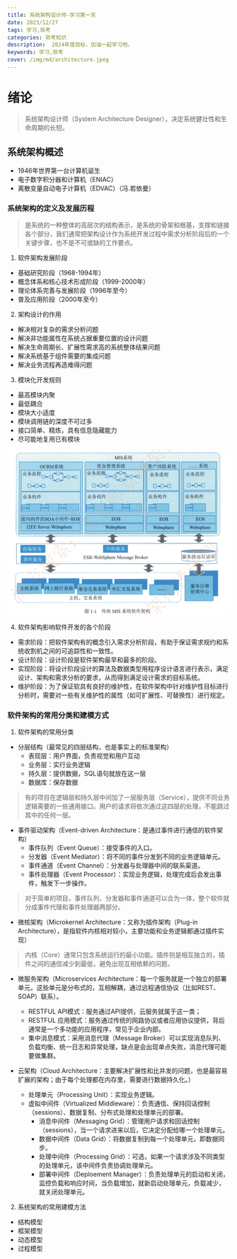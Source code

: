 ```yaml
---
title: 系统架构设计师-学习第一天
date: 2023/12/27
tags: 学习,软考
categories: 软考知识
description:  2024年度目标，加油一起学习吧。
keywords: 学习,软考
cover: /img/md/architecture.jpeg
---
```

# 绪论
> 系统架构设计师（System Architecture Designer），决定系统健壮性和生命周期的长短。
## 系统架构概述
- 1946年世界第一台计算机诞生
- 电子数字积分器和计算机（ENIAC）
- 离散变量自动电子计算机（EDVAC）（冯.若依曼）
### 系统架构的定义及发展历程
> 是系统的一种整体的高层次的结构表示，是系统的骨架和根基，支撑和链接各个部分，我们通常把架构设计作为系统开发过程中需求分析阶段后的一个关键步骤，也不是不可或缺的工作要点。

1. 软件架构发展阶段
- 基础研究阶段（1968-1994年）
- 概念体系和核心技术形成阶段（1999-2000年）
- 理论体系完善与发展阶段（1996年至今）
- 普及应用阶段（2000年至今）

2. 架构设计的作用
- 解决相对复杂的需求分析问题
- 解决非功能属性在系统占据重要位置的设计问题
- 解决生命周期长、扩展性需求高的系统整体结果问题
- 解决系统基于组件需要的集成问题
- 解决业务流程再造难得问题

3. 模块化开发规则
- 最高模块内聚
- 最低耦合
- 模块大小适度
- 模块调用链的深度不可过多
- 接口简单、精炼，具有信息隐藏能力
- 尽可能地复用已有模块

![传统MIS系统软甲架构](/img/md/architecture-1/Snipaste_2023-12-27_15-31-28.png)

4. 软件架构影响软件开发的各个阶段
- 需求阶段：把软件架构有的概念引入需求分析阶段，有助于保证需求规约和系统收割机之间的可追踪性和一致性。
- 设计阶段：设计阶段是软件架构最早和最多的阶段。
- 实现阶段：将设计阶段设计的算法及数据类型用程序设计语言进行表示，满足设计、架构和需求分析的要求，从而得到满足设计需求的目标系统。
- 维护阶段：为了保证软具有良好的维护性，在软件架构中针对维护性目标进行分析时，需要对一些有关维护性的属性（如可扩展性、可替换性）进行规定。

### 软件架构的常用分类和建模方式
1. 软件架构的常用分类
- 分层结构（最常见的四层结构，也是事实上的标准架构）
  - 表现层：用户界面，负责视觉和用户互动
  - 业务层：实行业务逻辑
  - 持久层：提供数据，SQL语句就放在这一层
  - 数据库：保存数据
> 有的项目在逻辑层和持久层中间加了一层服务层（Service），提供不同业务逻辑需要的一些通用接口。用户的请求将依次通过这四层的处理，不能跳过其中的任何一层。

- 事件驱动架构（Event-driven Architecture：是通过事件进行通信的软件架构）
  - 事件队列（Event Queue）：接受事件的入口。
  - 分发器（Event Mediator）：将不同的事件分发到不同的业务逻辑单元。
  - 事件通道（Event Channel）：分发器与处理器中间的联系渠道。
  - 事件处理器（Event Processor）：实现业务逻辑，处理完成后会发出事件，触发下一步操作。
> 对于简单的项目，事件队列、分发器和事件通道可以合为一体，整个软件就分成事件代理和事件处理器两部分。

- 微核架构（Microkernel Architecture：又称为插件架构（Plug-in Architecture），是指软件内核相对较小，主要功能和业务逻辑都通过插件实现）
> 内核（Core）通常只包含系统运行的最小功能。插件则是相互独立的，插件之间的通信减少到最低，避免出现互相依赖的问题。

- 微服务架构（Microservices Architecture：每一个服务就是一个独立的部署单元，这些单元是分布式的，互相解耦，通过远程通信协议（比如REST、SOAP）联系）。
  - RESTFUL API模式：服务通过API提供，云服务就属于这一类；
  - RESTFUL 应用模式：服务通过传统的网路协议或者应用协议提供，背后通常是一个多功能的应用程序，常见于企业内部。
  - 集中消息模式：采用消息代理（Message Broker）可以实现消息队列、负载均衡、统一日志和异常处理，缺点是会出现单点失败，消息代理可能要做集群。

- 云架构（Cloud Architecture：主要解决扩展性和比并发的问题，也是最容易扩展的架构；由于每个处理都在内存里，需要进行数据持久化。）
  - 处理单元（Processing Unit）：实现业务逻辑。
  - 虚拟中间件（Virtualized Middleware）：负责通信、保持回话控制（sessions）、数据复制、分布式处理和处理单元的部署。
    - 消息中间件（Messaging Grid）：管理用户请求和回话控制（sessions），当一个请求进来以后，它决定分配给哪一个处理单元。
    - 数据中间件（Data Grid）：将数据复制到每一个处理单元，即数据同步。
    - 处理中间件（Processing Grid）：可选，如果一个请求涉及不同类型的处理单元，该中间件负责协调处理单元。
    - 部署中间件（Deploement Manager）：负责处理单元的启动和关闭，监控负载和响应时间，当负载增加，就新启动处理单元，负载减少，就关闭处理单元。
2. 系统架构的常用建模方法
  - 结构模型
  - 框架模型
  - 动态模型
  - 过程模型